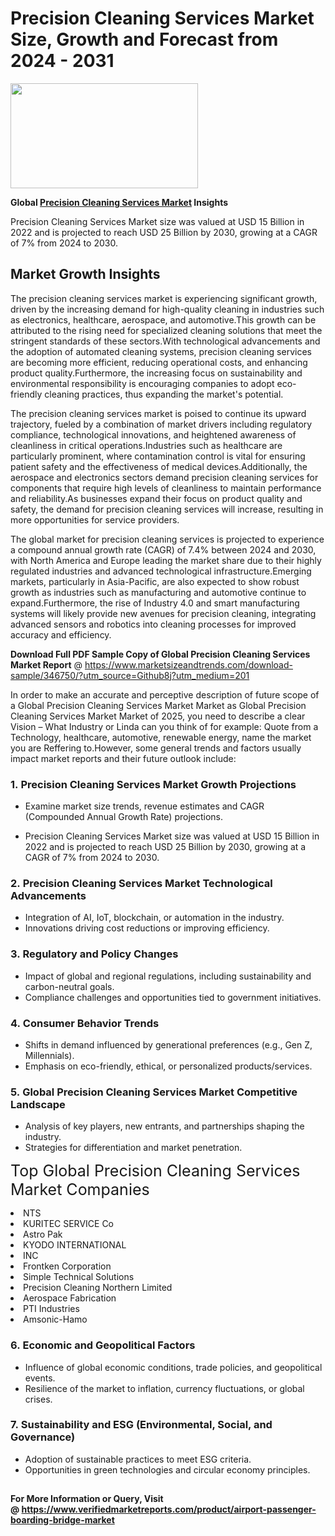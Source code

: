 <H1>Precision Cleaning Services Market Size, Growth and Forecast from 2024 - 2031</H1><img class="aligncenter size-medium wp-image-584254" src="https://thirdeyenews.in/wp-content/uploads/2024/09/Global-Market-Research-300x168.jpeg" alt="" width="300" height="168" /><p><strong>Global&nbsp;<a href="https://www.marketsizeandtrends.com/download-sample/346750/?utm_source=Github8j?utm_medium=201">Precision Cleaning Services Market</a> Insights</strong></p><p>Precision Cleaning Services Market size was valued at USD 15 Billion in 2022 and is projected to reach USD 25 Billion by 2030, growing at a CAGR of 7% from 2024 to 2030.</p><p><h2>Market Growth Insights</h2> <p>The precision cleaning services market is experiencing significant growth, driven by the increasing demand for high-quality cleaning in industries such as electronics, healthcare, aerospace, and automotive.This growth can be attributed to the rising need for specialized cleaning solutions that meet the stringent standards of these sectors.With technological advancements and the adoption of automated cleaning systems, precision cleaning services are becoming more efficient, reducing operational costs, and enhancing product quality.Furthermore, the increasing focus on sustainability and environmental responsibility is encouraging companies to adopt eco-friendly cleaning practices, thus expanding the market's potential.</p> <p>The precision cleaning services market is poised to continue its upward trajectory, fueled by a combination of market drivers including regulatory compliance, technological innovations, and heightened awareness of cleanliness in critical operations.Industries such as healthcare are particularly prominent, where contamination control is vital for ensuring patient safety and the effectiveness of medical devices.Additionally, the aerospace and electronics sectors demand precision cleaning services for components that require high levels of cleanliness to maintain performance and reliability.As businesses expand their focus on product quality and safety, the demand for precision cleaning services will increase, resulting in more opportunities for service providers.</p> <p>The global market for precision cleaning services is projected to experience a compound annual growth rate (CAGR) of 7.4% between 2024 and 2030, with North America and Europe leading the market share due to their highly regulated industries and advanced technological infrastructure.Emerging markets, particularly in Asia-Pacific, are also expected to show robust growth as industries such as manufacturing and automotive continue to expand.Furthermore, the rise of Industry 4.0 and smart manufacturing systems will likely provide new avenues for precision cleaning, integrating advanced sensors and robotics into cleaning processes for improved accuracy and efficiency.</p> <p><span class=""><strong>Download Full PDF Sample Copy of Global Precision Cleaning Services Market Report</strong> @ <a href="https://www.marketsizeandtrends.com/download-sample/346750/?utm_source=Github8j?utm_medium=201" target="_blank">https://www.marketsizeandtrends.com/download-sample/346750/?utm_source=Github8j?utm_medium=201</a></span></p><p>In order to make an accurate and perceptive description of future scope of a Global&nbsp;Precision Cleaning Services Market Market as Global&nbsp;Precision Cleaning Services Market Market of 2025, you need to describe a clear Vision &ndash; What Industry or Linda can you think of for example: Quote from a Technology, healthcare, automotive, renewable energy, name the market you are Reffering to.However, some general trends and factors usually impact market reports and their future outlook include:</p><h3>1.&nbsp;<strong>Precision Cleaning Services Market Growth Projections</strong></h3><ul><li>Examine market size trends, revenue estimates and CAGR (Compounded Annual Growth Rate) projections.</li><li><p>Precision Cleaning Services Market size was valued at USD 15 Billion in 2022 and is projected to reach USD 25 Billion by 2030, growing at a CAGR of 7% from 2024 to 2030.</p></li></ul><h3>2.&nbsp;<strong>Precision Cleaning Services Market Technological Advancements</strong></h3><ul><li>Integration of AI, IoT, blockchain, or automation in the industry.</li><li>Innovations driving cost reductions or improving efficiency.</li></ul><h3>3.&nbsp;<strong>Regulatory and Policy Changes</strong></h3><ul><li>Impact of global and regional regulations, including sustainability and carbon-neutral goals.</li><li>Compliance challenges and opportunities tied to government initiatives.</li></ul><h3>4.&nbsp;<strong>Consumer Behavior Trends</strong></h3><ul><li>Shifts in demand influenced by generational preferences (e.g., Gen Z, Millennials).</li><li>Emphasis on eco-friendly, ethical, or personalized products/services.</li></ul><h3>5.&nbsp;<strong>Global Precision Cleaning Services Market Competitive Landscape</strong></h3><ul><li>Analysis of key players, new entrants, and partnerships shaping the industry.</li><li>Strategies for differentiation and market penetration.</li></ul><p data-pm-slice="1 1 []"><span style="color: inherit; font-family: inherit; font-size: 25px;">Top Global Precision Cleaning Services Market Companies</span></p><div class="" data-test-id=""><p><li>NTS</li><li> KURITEC SERVICE Co</li><li> Astro Pak</li><li> KYODO INTERNATIONAL</li><li>INC</li><li> Frontken Corporation</li><li> Simple Technical Solutions</li><li> Precision Cleaning Northern Limited</li><li> Aerospace Fabrication</li><li> PTI Industries</li><li> Amsonic-Hamo</li></p></div><h3>6.&nbsp;<strong>Economic and Geopolitical Factors</strong></h3><ul><li>Influence of global economic conditions, trade policies, and geopolitical events.</li><li>Resilience of the market to inflation, currency fluctuations, or global crises.</li></ul><h3>7.&nbsp;<strong>Sustainability and ESG (Environmental, Social, and Governance)</strong></h3><ul><li>Adoption of sustainable practices to meet ESG criteria.</li><li>Opportunities in green technologies and circular economy principles.</li></ul><h2><strong style="font-size: 14px;">For More Information or Query, Visit @&nbsp;</strong><a style="background-color: #ffffff; font-size: 14px;" href="https://www.marketsizeandtrends.com/report/precision-cleaning-services-market/" target="_blank">https://www.verifiedmarketreports.com/product/airport-passenger-boarding-bridge-market</a></h2>